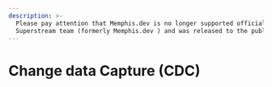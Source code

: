```yaml
---
description: >-
  Please pay attention that Memphis.dev is no longer supported officially by the
  Superstream team (formerly Memphis.dev ) and was released to the public.
---
```


# Change data Capture (CDC)

